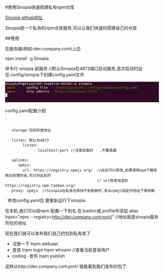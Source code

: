 #使用Sinopia快速搭建私有npm仓库

[Sinopia github地址](https://github.com/rlidwka/sinopia)


Sinopia是一个私有的npm仓库服务,可以让我们快速的搭建自己的仓库

##使用

在服务器(例如:dev.company.com)上边

npm install -g Sinopia

命令行 sinopia 起服务 //默认Sinopia在4873端口启动服务,首次启动时会在.config/sinopia下创建config.yaml文件

![](./1.png)

config.yaml配置介绍

`

       storage:包的存放地址
       
       listen: 默认为4873
            listen:
                 - localhost:port //注意前面的 - ,不要遗漏
       
       uplinks:
          npmjs:
            url: https://registry.npmjs.org/  //此处可以修改,如果使用npm下载依赖比较慢的话,可以将此处的
                                              // url改成淘宝的 https://registry.npm.taobao.org/
       proxy: npmjs  //Sinopia在私有仓库找不到依赖时,会从npmjs指定的地址下载依赖
       
`
修改config.yaml后 要重新运行下sinopia


在本机,我们可以给npm 配置一下别名
在.bashrc或.profile中添加
alias lnpm="npm --registry=http://dev.company.com:port/" //地址就是sinopia服务所在的地址


现在我们就可以发布我们自己的包到私有库了

- 注册一下
  lnpm adduser
- 登录
  lnpm login
  lnpm whoami //查看当前登录用户
- coding
-发布
  lnpm publish

这样从http://dev.company.com:port/ 就能看到我们发布的包了   
  










